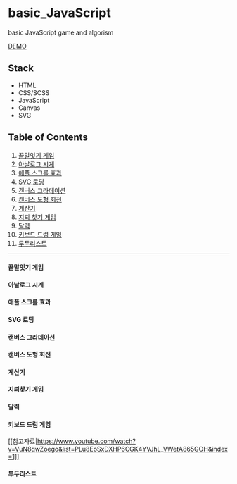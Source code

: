 # basic_JavaScript
basic JavaScript game and algorism

[DEMO](https://jexists.github.io/study_JavaScript/)

## Stack
- HTML
- CSS/SCSS
- JavaScript
- Canvas
- SVG

## Table of Contents
1. [끝말잇기 게임](#끝말잇기-게임)
2. [아날로그 시계](#아날로그-시계)
3. [애플 스크롤 효과](#애플-스크롤-효과)
4. [SVG 로딩](#SVG-로딩)
5. [캔버스 그라데이션](#캔버스-그라데이션)
6. [캔버스 도형 회전](#캔버스-도형-회전)
7. [계산기](#계산기)
8. [지뢰 찾기 게임](#지뢰찾기-게임)
9. [달력](#달력)
10. [키보드 드럼 게임](#키보드-드럼-게임)
11. [투두리스트](#투두리스트)


---
#### 끝말잇기 게임
#### 아날로그 시계

#### 애플 스크롤 효과

#### SVG 로딩

#### 캔버스 그라데이션

#### 캔버스 도형 회전

#### 계산기

#### 지뢰찾기 게임

#### 달력

#### 키보드 드럼 게임

[[참고자료|https://www.youtube.com/watch?v=VuN8qwZoego&list=PLu8EoSxDXHP6CGK4YVJhL_VWetA865GOH&index=1]]
#### 투두리스트




